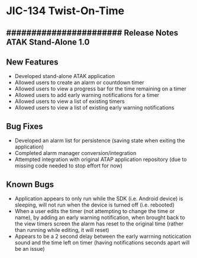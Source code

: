 # JIC-134 Twist-On-Time

## ####################### Release Notes ATAK Stand-Alone 1.0 ###########################

## New Features
- Developed stand-alone ATAK application
- Allowed users to create an alarm or countdown timer
- Allowed users to view a progress bar for the time remaining on a timer
- Allowed users to add early warning notifications for a timer
- Allowed users to view a list of existing timers 
- Allowed users to view a list of existing early warning notifications 

## Bug Fixes
- Developed an alarm list for persistence (saving state when exiting the application)
- Completed alarm manager conversion/integration 
- Attempted integration with original ATAP application repository (due to missing code needed to stop effort for now) 

## Known Bugs
- Application appears to only run while the SDK (i.e. Android device) is sleeping, will not run when the device is turned off (i.e. rebooted)
- When a user edits the timer (not attempting to change the time or name), by adding an early warning notification, 
  when brought back to the view timers screen the alarm has reset to the original time (rather than running while editing, it will reset)
- Appears to be a 2 second delay between the early warrning noticication sound and the time left on timer (having notifications seconds apart will be an issue)
